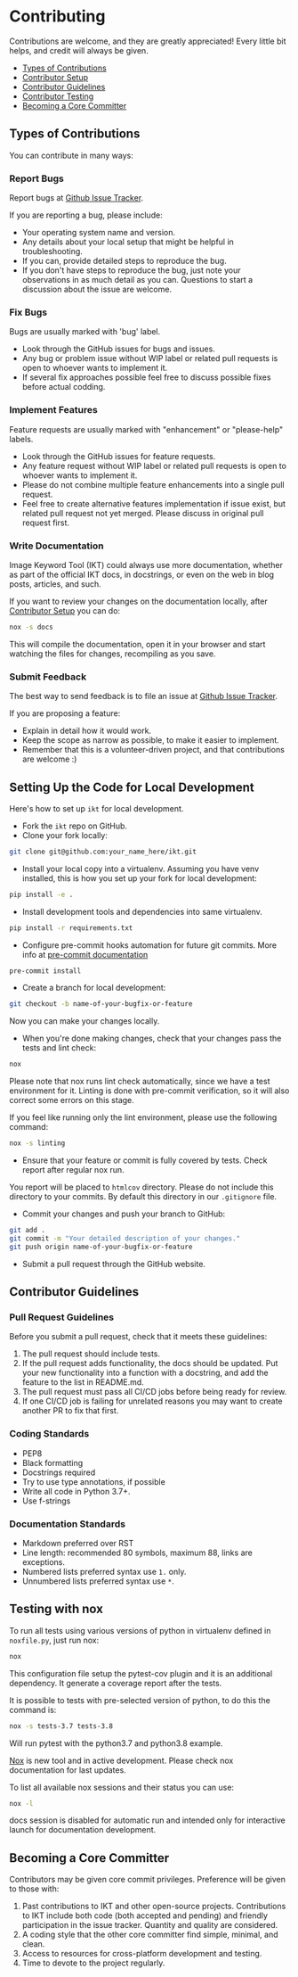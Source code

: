 # Contributing

Contributions are welcome, and they are greatly appreciated!
Every little bit helps, and credit will always be given.

* [Types of Contributions](#types-of-contributions)
* [Contributor Setup](#setting-up-the-code-for-local-development)
* [Contributor Guidelines](#contributor-guidelines)
* [Contributor Testing](#testing-with-nox)
* [Becoming a Core Committer](#becoming-a-core-committer)

## Types of Contributions

You can contribute in many ways:

### Report Bugs

Report bugs at [Github Issue Tracker](https://github.com/insspb/ikt/issues).

If you are reporting a bug, please include:

* Your operating system name and version.
* Any details about your local setup that might be helpful in troubleshooting.
* If you can, provide detailed steps to reproduce the bug.
* If you don't have steps to reproduce the bug, just note your observations in
as much detail as you can. Questions to start a discussion about the issue are
welcome.

### Fix Bugs

Bugs are usually marked with 'bug' label.

* Look through the GitHub issues for bugs and issues.
* Any bug or problem issue without WIP label or related pull requests is open
to whoever wants to implement it.
* If several fix approaches possible feel free to discuss possible fixes
before actual codding.

### Implement Features

Feature requests are usually marked with "enhancement" or "please-help" labels.

* Look through the GitHub issues for feature requests.
* Any feature request without WIP label or related pull requests is open to
whoever wants to implement it.
* Please do not combine multiple feature enhancements into a single pull
request.
* Feel free to create alternative features implementation if issue exist, but
related pull request not yet merged. Please discuss in original pull request
first.

### Write Documentation

Image Keyword Tool (IKT) could always use more documentation, whether as part of
the official IKT docs, in docstrings, or even on the web in blog posts,
articles, and such.

If you want to review your changes on the documentation locally, after
[Contributor Setup](#setting-up-the-code-for-local-development) you can
do:

```bash
nox -s docs
```

This will compile the documentation, open it in your browser and start watching
the files for changes, recompiling as you save.

### Submit Feedback

The best way to send feedback is to file an issue at
[Github Issue Tracker](https://github.com/insspb/ikt/issues).

If you are proposing a feature:

* Explain in detail how it would work.
* Keep the scope as narrow as possible, to make it easier to implement.
* Remember that this is a volunteer-driven project, and that contributions are
welcome :)

## Setting Up the Code for Local Development

Here's how to set up `ikt` for local development.

* Fork the `ikt` repo on GitHub.
* Clone your fork locally:

```bash
git clone git@github.com:your_name_here/ikt.git
```

* Install your local copy into a virtualenv. Assuming you have
venv installed, this is how you set up your fork for local development:

```bash
pip install -e .
```

* Install development tools and dependencies into same virtualenv.

```bash
pip install -r requirements.txt
```

* Configure pre-commit hooks automation for future git commits. More info at
[pre-commit documentation](https://pre-commit.com/)

```bash
pre-commit install
```

* Create a branch for local development:

```bash
git checkout -b name-of-your-bugfix-or-feature
```

Now you can make your changes locally.

* When you're done making changes, check that your changes pass the tests
and lint check:

```bash
nox
```

Please note that nox runs lint check automatically, since we have a test
environment for it. Linting is done with pre-commit verification, so it will
also correct some errors on this stage.

If you feel like running only the lint environment, please use the following
command:

```bash
nox -s linting
```

* Ensure that your feature or commit is fully covered by tests. Check report
after regular nox run.

You report will be placed to `htmlcov` directory. Please do not include this
directory to your commits. By default this directory in our `.gitignore` file.

* Commit your changes and push your branch to GitHub:

```bash
git add .
git commit -m "Your detailed description of your changes."
git push origin name-of-your-bugfix-or-feature
```

* Submit a pull request through the GitHub website.

## Contributor Guidelines

### Pull Request Guidelines

Before you submit a pull request, check that it meets these guidelines:

1. The pull request should include tests.
1. If the pull request adds functionality, the docs should be updated.
Put your new functionality into a function with a docstring, and add the feature
to the list in README.md.
1. The pull request must pass all CI/CD jobs before being ready for review.
1. If one CI/CD job is failing for unrelated reasons you may want to create
another PR to fix that first.

### Coding Standards

* PEP8
* Black formatting
* Docstrings required
* Try to use type annotations, if possible
* Write all code in Python 3.7+.
* Use f-strings

### Documentation Standards

* Markdown preferred over RST
* Line length: recommended 80 symbols, maximum 88, links are exceptions.
* Numbered lists preferred syntax use `1.` only.
* Unnumbered lists preferred syntax use `*`.

## Testing with nox

To run all tests using various versions of python in virtualenv defined in
`noxfile.py`, just run nox:

```bash
nox
```

This configuration file setup the pytest-cov plugin and it is an additional
dependency. It generate a coverage report after the tests.

It is possible to tests with pre-selected version of python, to do this the
command is:

```bash
nox -s tests-3.7 tests-3.8
```

Will run pytest with the python3.7 and python3.8 example.

[Nox](https://nox.thea.codes/) is new tool and in active development. Please
check nox documentation for last updates.

To list all available nox sessions and their status you can use:

```bash
nox -l
```

docs session is disabled for automatic run and intended only for interactive
launch for documentation development.

## Becoming a Core Committer

Contributors may be given core commit privileges.
Preference will be given to those with:

1. Past contributions to IKT and other open-source projects. Contributions to
IKT include both code (both accepted and pending) and friendly participation
in the issue tracker. Quantity and quality are considered.
1. A coding style that the other core committer find simple, minimal, and
clean.
1. Access to resources for cross-platform development and testing.
1. Time to devote to the project regularly.

